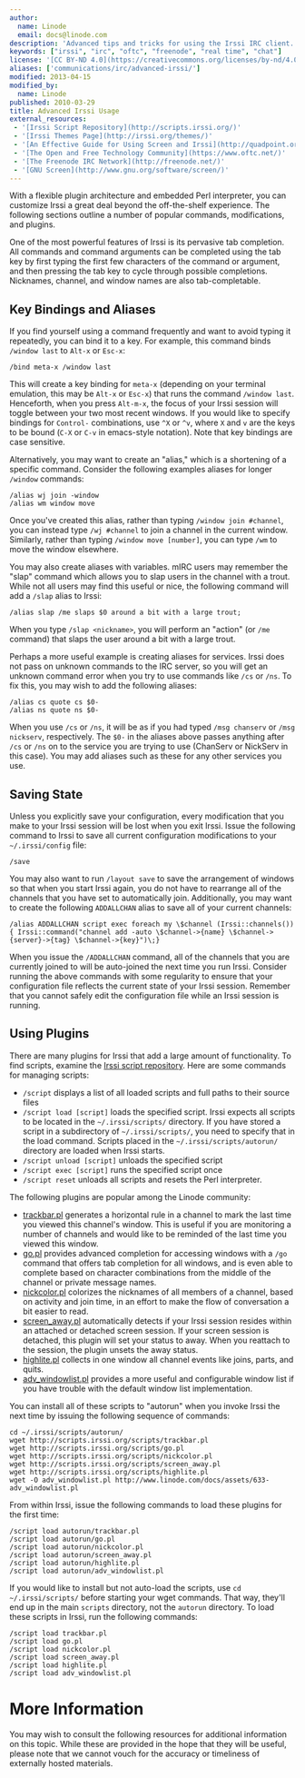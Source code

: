 ```yaml
---
author:
  name: Linode
  email: docs@linode.com
description: 'Advanced tips and tricks for using the Irssi IRC client.'
keywords: ["irssi", "irc", "oftc", "freenode", "real time", "chat"]
license: '[CC BY-ND 4.0](https://creativecommons.org/licenses/by-nd/4.0)'
aliases: ['communications/irc/advanced-irssi/']
modified: 2013-04-15
modified_by:
  name: Linode
published: 2010-03-29
title: Advanced Irssi Usage
external_resources:
 - '[Irssi Script Repository](http://scripts.irssi.org/)'
 - '[Irssi Themes Page](http://irssi.org/themes/)'
 - '[An Effective Guide for Using Screen and Irssi](http://quadpoint.org/articles/irssi)'
 - '[The Open and Free Technology Community](https://www.oftc.net/)'
 - '[The Freenode IRC Network](http://freenode.net/)'
 - '[GNU Screen](http://www.gnu.org/software/screen/)'
---
```


With a flexible plugin architecture and embedded Perl interpreter, you can customize Irssi a great deal beyond the off-the-shelf experience. The following sections outline a number of popular commands, modifications, and plugins.

One of the most powerful features of Irssi is its pervasive tab completion. All commands and command arguments can be completed using the tab key by first typing the first few characters of the command or argument, and then pressing the tab key to cycle through possible completions. Nicknames, channel, and window names are also tab-completable.

## Key Bindings and Aliases

If you find yourself using a command frequently and want to avoid typing it repeatedly, you can bind it to a key. For example, this command binds `/window last` to `Alt-x` or `Esc-x`:

    /bind meta-x /window last

This will create a key binding for `meta-x` (depending on your terminal emulation, this may be `Alt-x` or `Esc-x`) that runs the command `/window last`. Henceforth, when you press `Alt-m-x`, the focus of your Irssi session will toggle between your two most recent windows. If you would like to specify bindings for `Control-` combinations, use `^X` or `^v`, where `X` and `v` are the keys to be bound (`C-X` or `C-v` in emacs-style notation). Note that key bindings are case sensitive.

Alternatively, you may want to create an "alias," which is a shortening of a specific command. Consider the following examples aliases for longer `/window` commands:

    /alias wj join -window
    /alias wm window move

Once you've created this alias, rather than typing `/window join #channel`, you can instead type `/wj #channel` to join a channel in the current window. Similarly, rather than typing `/window move [number]`, you can type `/wm` to move the window elsewhere.

You may also create aliases with variables. mIRC users may remember the "slap" command which allows you to slap users in the channel with a trout. While not all users may find this useful or nice, the following command will add a `/slap` alias to Irssi:

    /alias slap /me slaps $0 around a bit with a large trout;

When you type `/slap <nickname>`, you will perform an "action" (or `/me` command) that slaps the user around a bit with a large trout.

Perhaps a more useful example is creating aliases for services. Irssi does not pass on unknown commands to the IRC server, so you will get an unknown command error when you try to use commands like `/cs` or `/ns`. To fix this, you may wish to add the following aliases:

    /alias cs quote cs $0-
    /alias ns quote ns $0-

When you use `/cs` or `/ns`, it will be as if you had typed `/msg chanserv` or `/msg nickserv`, respectively. The `$0-` in the aliases above passes anything after `/cs` or `/ns` on to the service you are trying to use (ChanServ or NickServ in this case). You may add aliases such as these for any other services you use.

## Saving State

Unless you explicitly save your configuration, every modification that you make to your Irssi session will be lost when you exit Irssi. Issue the following command to Irssi to save all current configuration modifications to your `~/.irssi/config` file:

    /save

You may also want to run `/layout save` to save the arrangement of windows so that when you start Irssi again, you do not have to rearrange all of the channels that you have set to automatically join. Additionally, you may want to create the following `ADDALLCHAN` alias to save all of your current channels:

    /alias ADDALLCHAN script exec foreach my \$channel (Irssi::channels()) { Irssi::command("channel add -auto \$channel->{name} \$channel->{server}->{tag} \$channel->{key}")\;}

When you issue the `/ADDALLCHAN` command, all of the channels that you are currently joined to will be auto-joined the next time you run Irssi. Consider running the above commands with some regularity to ensure that your configuration file reflects the current state of your Irssi session. Remember that you cannot safely edit the configuration file while an Irssi session is running.

## Using Plugins

There are many plugins for Irssi that add a large amount of functionality. To find scripts, examine the [Irssi script repository](http://scripts.irssi.org/). Here are some commands for managing scripts:

-   `/script` displays a list of all loaded scripts and full paths to their source files
-   `/script load [script]` loads the specified script. Irssi expects all scripts to be located in the `~/.irssi/scripts/` directory. If you have stored a script in a subdirectory of `~/.irssi/scripts/`, you need to specify that in the load command. Scripts placed in the `~/.irssi/scripts/autorun/` directory are loaded when Irssi starts.
-   `/script unload [script]` unloads the specified script
-   `/script exec [script]` runs the specified script once
-   `/script reset` unloads all scripts and resets the Perl interpreter.

The following plugins are popular among the Linode community:

-   [trackbar.pl](http://scripts.irssi.org/scripts/trackbar.pl) generates a horizontal rule in a channel to mark the last time you viewed this channel's window. This is useful if you are monitoring a number of channels and would like to be reminded of the last time you viewed this window.
-   [go.pl](http://scripts.irssi.org/scripts/go.pl) provides advanced completion for accessing windows with a `/go` command that offers tab completion for all windows, and is even able to complete based on character combinations from the middle of the channel or private message names.
-   [nickcolor.pl](http://scripts.irssi.org/scripts/nickcolor.pl) colorizes the nicknames of all members of a channel, based on activity and join time, in an effort to make the flow of conversation a bit easier to read.
-   [screen\_away.pl](http://scripts.irssi.org/scripts/screen_away.pl) automatically detects if your Irssi session resides within an attached or detached screen session. If your screen session is detached, this plugin will set your status to away. When you reattach to the session, the plugin unsets the away status.
-   [highlite.pl](http://scripts.irssi.org/scripts/highlite.pl) collects in one window all channel events like joins, parts, and quits.
-   [adv\_windowlist.pl](/docs/assets/633-adv_windowlist.pl) provides a more useful and configurable window list if you have trouble with the default window list implementation.

You can install all of these scripts to "autorun" when you invoke Irssi the next time by issuing the following sequence of commands:

    cd ~/.irssi/scripts/autorun/
    wget http://scripts.irssi.org/scripts/trackbar.pl
    wget http://scripts.irssi.org/scripts/go.pl
    wget http://scripts.irssi.org/scripts/nickcolor.pl
    wget http://scripts.irssi.org/scripts/screen_away.pl
    wget http://scripts.irssi.org/scripts/highlite.pl
    wget -O adv_windowlist.pl http://www.linode.com/docs/assets/633-adv_windowlist.pl

From within Irssi, issue the following commands to load these plugins for the first time:

    /script load autorun/trackbar.pl
    /script load autorun/go.pl
    /script load autorun/nickcolor.pl
    /script load autorun/screen_away.pl
    /script load autorun/highlite.pl
    /script load autorun/adv_windowlist.pl

If you would like to install but not auto-load the scripts, use `cd ~/.irssi/scripts/` before starting your wget commands. That way, they'll end up in the main `scripts` directory, not the `autorun` directory. To load these scripts in Irssi, run the following commands:

    /script load trackbar.pl
    /script load go.pl
    /script load nickcolor.pl
    /script load screen_away.pl
    /script load highlite.pl
    /script load adv_windowlist.pl

# More Information

You may wish to consult the following resources for additional information on this topic. While these are provided in the hope that they will be useful, please note that we cannot vouch for the accuracy or timeliness of externally hosted materials.





